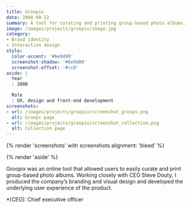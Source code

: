 ```yaml
---
title: Groopix
date: 2008-08-22
summary: A tool for curating and printing group-based photo albums.
image: /images/projects/groopix/image.jpg
category:
- Brand identity
- Interaction design
style:
  color-accent: '#6e9d00'
  screenshot-shadow: '#6e9d00'
  screenshot-offset: '#cc0'
aside: |
  Year
  : 2008

  Role
  : UX, design and front-end development
screenshots:
- url: /images/projects/groopix/screenshot_groops.png
  alt: Groops page
- url: /images/projects/groopix/screenshot_collection.png
  alt: Collection page
---
```

{% render 'screenshots' with screenshots
  alignment: 'bleed'
%}

{% render 'aside' %}

Groopix was an online tool that allowed users to easily curate and print group-based photo albums. Working closely with CEO Steve Douty, I produced the company’s branding and visual design and developed the underlying user experience of the product.

*[CEO]: Chief executive officer
